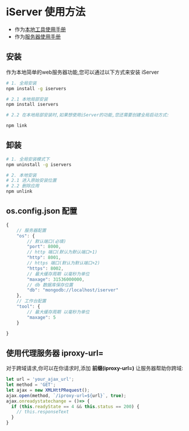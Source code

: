 # iServer 使用方法

- 作为[本地工具使用手册](tool.md)
- 作为[服务器使用手册](os.md)

## 安装

作为本地简单的web服务器功能,您可以通过以下方式来安装 iServer

```sh
# 1. 全局安装
npm install -g iservers

# 2.1 本地局部安装
npm install iservers

# 2.2 在本地局部安装时,如果想使用iServer的功能,您还需要创建全局启动方式:

npm link
```

## 卸装
```sh
# 1. 全局安装模式下
npm uninstall -g iservers

# 2. 本地安装
# 2.1 进入原始安装位置
# 2.2 删除应用
npm unlink
```

## os.config.json 配置
```javascript
{
	// 服务器配置
	"os": {
		// 默认端口(必填)
		"port": 8000,
		// http 端口(默认为默认端口+1)
		"http": 8001,
		// https 端口(默认为默认端口+2)
		"https": 8002,
		// 最大缓存周期 以毫秒为单位
		"maxage": 31536000000,
		// db 数据库保存位置
		"db": "mongodb://localhost/iserver"
	},
	// 工作台配置
	"tool": {
		// 最大缓存周期 以毫秒为单位
		"maxage": 5
	}

}
```

## 使用代理服务器 iproxy-url=

对于跨域请求,你可以在你请求时,添加 __前缀(iproxy-url=)__ 让服务器帮助你跨域:

```javascript
let url = 'your_ajax_url';
let method = 'GET';
let ajax = new XMLHttPRequest();
ajax.open(method, `/iproxy-url=${url}`, true);
ajax.onreadystatechange = ()=> {
  if (this.readyState == 4 && this.status == 200) {
    // this.responseText
  }
}

```

